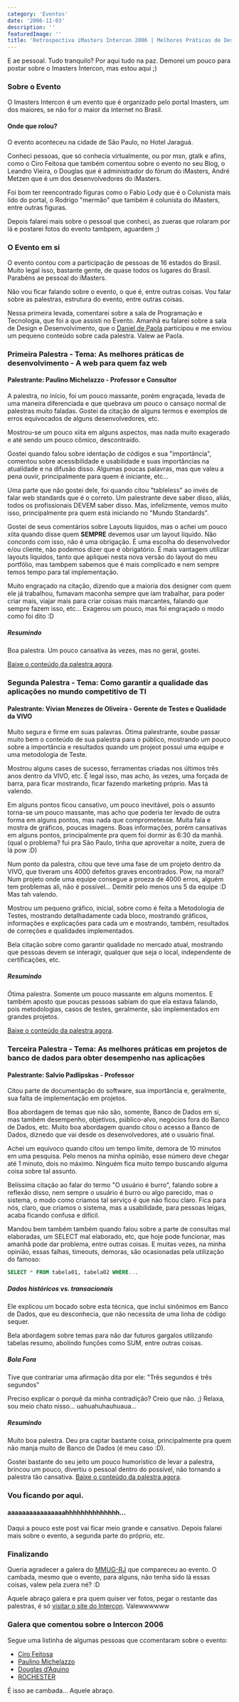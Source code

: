 ```yaml
---
category: 'Eventos'
date: '2006-11-03'
description: ''
featuredImage: ''
title: 'Retrospectiva iMasters Intercon 2006 | Melhores Práticas de Desenvolvimento - Salão Programação e Tecnologia - Primeira Parte'
---
```


E ae pessoal. Tudo tranquilo? Por aqui tudo na paz. Demorei um pouco para postar sobre o Imasters Intercon, mas estou aqui ;)

### Sobre o Evento

O Imasters Intercon é um evento que é organizado pelo portal Imasters, um dos maiores, se não for o maior da internet no Brasil.

#### Onde que rolou?

O evento aconteceu na cidade de São Paulo, no Hotel Jaraguá.

Conheci pessoas, que só conhecia virtualmente, ou por msn, gtalk e afins, como o Ciro Feitosa que também comentou sobre o evento no seu Blog, o Leandro Vieira, o Douglas que é administrador do fórum do iMasters, André Metzen que é um dos desenvolvedores do iMasters.

Foi bom ter reencontrado figuras como o Fabio Lody que é o Colunista mais lido do portal, o Rodrigo "mermão" que também é colunista do iMasters, entre outras figuras.

Depois falarei mais sobre o pessoal que conheci, as zueras que rolaram por lá e postarei fotos do evento tambpem, aguardem ;)

### O Evento em si

O evento contou com a participação de pessoas de 16 estados do Brasil. Muito legal isso, bastante gente, de quase todos os lugares do Brasil. Parabéns ae pessoal do iMasters.

Não vou ficar falando sobre o evento, o que é, entre outras coisas. Vou falar sobre as palestras, estrutura do evento, entre outras coisas.

Nessa primeira levada, comentarei sobre a sala de Programação e Tecnologia, que foi a que assisti no Evento. Amanhã eu falarei sobre a sala de Design e Desenvolvimento, que o [Daniel de Paola](http://www.danieldepaola.com/) participou e me enviou um pequeno conteúdo sobre cada palestra. Valew ae Paola.

### Primeira Palestra - Tema: As melhores práticas de desenvolvimento - A web para quem faz web

#### Palestrante: Paulino Michelazzo - Professor e Consultor

A palestra, no início, foi um pouco massante, porém engraçada, levada de uma maneira diferenciada e que quebrava um pouco o cansaço normal de palestras muito faladas. Gostei da citação de alguns termos e exemplos de erros equivocados de alguns desenvolvedores, etc.

Mostrou-se um pouco xiita em alguns aspectos, mas nada muito exagerado e até sendo um pouco cômico, descontraído.

Gostei quando falou sobre identação de códigos e sua "importância", comentou sobre acessibilidade e usabilidade e suas importâncias na atualidade e na difusão disso. Algumas poucas palavras, mas que valeu a pena ouvir, principalmente para quem é iniciante, etc...

Uma parte que não gostei dele, foi quando citou "tableless" ao invés de falar web standards que é o correto. Um palestrante deve saber disso, aliás, todos os profissionais DEVEM saber disso. Mas, infelizmente, vemos muito isso, principalmente pra quem está iniciando no "Mundo Standards".

Gostei de seus comentários sobre Layouts líquidos, mas o achei um pouco xiita quando disse quem **SEMPRE** devemos usar um layout líquido. Não concordo com isso, não é uma obrigação. É uma escolha do desenvolvedor e/ou cliente, não podemos dizer que é obrigatório. É mais vantagem utilizar layouts líquidos, tanto que apliquei nesta nova versão do layout do meu portfólio, mas tambpem sabemos que é mais complicado e nem sempre temos tempo para tal implementação.

Muito engraçado na citação, dizendo que a maioria dos designer com quem ele já trabalhou, fumavam maconha sempre que iam trabalhar, para poder criar mais, viajar mais para criar coisas mais marcantes, falando que sempre fazem isso, etc... Exagerou um pouco, mas foi engraçado o modo como foi dito :D

##### Resumindo

Boa palestra. Um pouco cansativa às vezes, mas no geral, gostei.

[Baixe o conteúdo da palestra agora](http://www.imasters.com.br/intercon/2006/cobertura/arquivos_palestras/Paulino_Michelazzo.zip).

### Segunda Palestra - Tema: Como garantir a qualidade das aplicações no mundo competitivo de TI

#### Palestrante: Vivian Menezes de Oliveira - Gerente de Testes e Qualidade da VIVO

Muito segura e firme em suas palavras. Ótima palestrante, soube passar muito bem o conteúdo de sua palestra para o público, mostrando um pouco sobre a importância e resultados quando um projeot possui uma equipe e uma metodologia de Teste.

Mostrou alguns cases de sucesso, ferramentas criadas nos últimos três anos dentro da VIVO, etc. É legal isso, mas acho, às vezes, uma forçada de barra, para ficar mostrando, ficar fazendo marketing próprio. Mas tá valendo.

Em alguns pontos ficou cansativo, um pouco inevitável, pois o assunto torna-se um pouco massante, mas acho que poderia ter levado de outra forma em alguns pontos, mas nada que comprometesse. Muita fala e mostra de gráficos, poucas imagens. Boas informações, porém cansativas em alguns pontos, principalmente pra quem foi dormir às 6:30 da manhã. (qual o problema? fui pra São Paulo, tinha que aproveitar a noite, zuera de lá pow :D)

Num ponto da palestra, citou que teve uma fase de um projeto dentro da VIVO, que tiveram uns 4000 defeitos graves encontrados. Pow, na moral? Num projeto onde uma equipe consegue a proeza de 4000 erros, alguém tem problemas ali, não é possível... Demitir pelo menos uns 5 da equipe :D Mas tah valendo.

Mostrou um pequeno gráfico, inicial, sobre como é feita a Metodologia de Testes, mostrando detalhadamente cada bloco, mostrando gráficos, informações e explicações para cada um e mostrando, também, resultados de correções e qualidades implementados.

Bela citação sobre como garantir qualidade no mercado atual, mostrando que pessoas devem se interagir, qualquer que seja o local, independente de certificações, etc.

##### Resumindo

Ótima palestra. Somente um pouco massante em alguns momentos. E também aposto que poucas pessoas sabiam do que ela estava falando, pois metodologias, casos de testes, geralmente, são implementados em grandes projetos.

[Baixe o conteúdo da palestra agora](http://www.imasters.com.br/intercon/2006/cobertura/arquivos_palestras/Vivian_Menezes.zip).

### Terceira Palestra - Tema: As melhores práticas em projetos de banco de dados para obter desempenho nas aplicações

#### Palestrante: Salvio Padlipskas - Professor

Citou parte de documentação do software, sua importância e, geralmente, sua falta de implementação em projetos.

Boa abordagem de temas que não são, somente, Banco de Dados em si, mas também desempenho, objetivos, público-alvo, negócios fora do Banco de Dados, etc. Muito boa abordagem quando citou o acesso a Banco de Dados, diznedo que vai desde os desenvolvedores, até o usuário final.

Achei um equívoco quando citou um tempo limite, demora de 10 minutos em uma pesquisa. Pelo menos na minha opinião, esse número deve chegar até 1 minuto, dois no máximo. Ninguém fica muito tempo buscando alguma coisa sobre tal assunto.

Belíssima citação ao falar do termo "O usuário é burro", falando sobre a reflexão disso, nem sempre o usuário é burro ou algo parecido, mas o sistema, o modo como criamos tal serviço é que não ficou claro. Fica para nós, claro, que criamos o sistema, mas a usabilidade, para pessoas leigas, acaba ficando confusa e difícil.

Mandou bem também também quando falou sobre a parte de consultas mal elaboradas, um SELECT mal elaborado, etc, que hoje pode funcionar, mas amanhã pode dar problema, entre outras coisas. E muitas vezes, na minha opinião, essas falhas, timeouts, demoras, são ocasionadas pela utilização do famoso:

```sql
SELECT * FROM tabela01, tabela02 WHERE...
```

##### Dados históricos vs. transacionais

Ele explicou um bocado sobre esta técnica, que inclui sinônimos em Banco de Dados, que eu desconhecia, que não necessita de uma linha de código sequer.

Bela abordagem sobre temas para não dar futuros gargalos utilizando tabelas resumo, abolindo funções como SUM, entre outras coisas.

##### Bola Fora

Tive que contrariar uma afirmação dita por ele: "Três segundos é três segundos"

Preciso explicar o porquê da minha contradição? Creio que não. ;) Relaxa, sou meio chato nisso... uahuahuhauhuaua...

##### Resumindo

Muito boa palestra. Deu pra captar bastante coisa, principalmente pra quem não manja muito de Banco de Dados (é meu caso :D).

Gostei bastante do seu jeito um pouco humorístico de levar a palestra, brincou um pouco, divertiu o pessoal dentro do possível, não tornando a palestra tão cansativa. [Baixe o conteúdo da palestra agora](http://www.imasters.com.br/intercon/2006/cobertura/arquivos_palestras/Salvio_Padlipskas.zip).

### Vou ficando por aqui.

#### aaaaaaaaaaaaaaaahhhhhhhhhhhhhh...

Daqui a pouco este post vai ficar meio grande e cansativo. Depois falarei mais sobre o evento, a segunda parte do próprio, etc.

### Finalizando

Queria agradecer a galera do [MMUG-RJ](http://www.mmug-rj.com.br) que compareceu ao evento. O cambada, mesmo que o evento, para alguns, não tenha sido lá essas coisas, valew pela zuera né? :D

Aquele abraço galera e pra quem quiser ver fotos, pegar o restante das palestras, é só [visitar o site do Intercon](http://www.imasters.com.br/intercon/2006/cobertura/). Valewwwwww

### Galera que comentou sobre o Intercon 2006

Segue uma listinha de algumas pessoas que ccomentaram sobre o evento:

- [Ciro Feitosa](http://cirofeitosa.com.br/post/imasters-intercon-2006)
- [Paulino Michelazzo](http://www.michelazzo.com.br/content/view/747/125/)
- [Douglas d’Aquino](http://www.mercwars.net/handbook/?p=70)
- [ROCHESTER](http://rochester.wordpress.com/2006/10/29/intercon-2006/)

É isso ae cambada... Aquele abraço.
